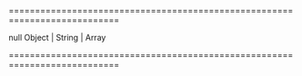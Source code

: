 <!--**
/*-------------------------------------------
    Auto-generated file. Do not modify.
-------------------------------------------

**-->
===========================================================================
<!--hidden--><!--/hidden-->
<!--default-->null<!--/default-->
<!--type-->Object | String | Array<!--/type-->
===========================================================================

<!--shortDescription-->

<!--/shortDescription-->

<!--fullDescription-->

<!--/fullDescription-->